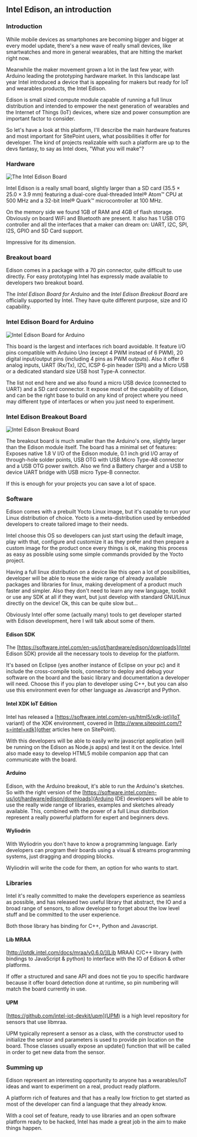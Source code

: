## Intel Edison, an introduction

### Introduction
While mobile devices as smartphones are becoming bigger and bigger at every model update, there's a new wave of really small devices, like smartwatches and more in general wearables, that are hitting the market right now.



Meanwhile the maker movement grown a lot in the last few year, with Arduino leading the prototyping hardware market.
In this landscape last year Intel introduced a device that is appealing for makers but ready for IoT and wearables products, the Intel Edison.



Edison is small sized compute module capable of running a full linux distribution and intended to empower the next generation of wearables and the Internet of Things (IoT) devices, where size and power consumption are important factor to consider.



So let's have a look at this platform, I'll describe the main hardware features and most important for SitePoint users, what possibilities it offer for developer.
The kind of projects realizable with such a platform are up to the devs fantasy, to say as Intel does, "What you will make"?
### Hardware
![The Intel Edison Board](1.jpg)

Intel Edison is a really small board, slightly larger than a SD card (35.5 × 25.0 × 3.9 mm) featuring a dual-core dual-threaded Intel® Atom™ CPU at 500 MHz and a 32-bit Intel® Quark™ microcontroller at 100 MHz.



On the memory side we found 1GB of RAM and  4GB of flash storage. Obviously on board  WiFi and Bluetooth are present.
It also has 1 USB OTG controller and all the interfaces that a maker can dream on: UART, I2C, SPI, I2S, GPIO and SD Card support.




Impressive for its dimension.

### Breakout board

Edison comes in a package with a 70 pin connector, quite difficult to use directly. For easy prototyping Intel has expressly made available to developers two breakout board.



The _Intel Edison Board for Arduino_ and the _Intel Edison Breakout Board_ are officially supported by Intel.
They have quite different purpose, size and IO capability.




### Intel Edison Board for Arduino
![Intel Edison Board for Arduino](2.jpg)


This board is the largest and interfaces rich board avoidable. It feature I/O pins compatible with Arduino Uno (except 4 PWM instead of 6 PWM), 20 digital input/output pins (including 4 pins as PWM outputs).
Also it offer 6 analog inputs, UART (Rx/Tx), I2C,  ICSP 6-pin header (SPI) and a Micro USB or a dedicated standard size USB host Type-A connector.



The list not end here and we also found a micro USB device (connected to UART) and  a SD card connector.
It expose most of the capability of Edison, and can be the right base to build on any kind of project where you need may different type of interfaces or when you just need to experiment.



### Intel Edison Breakout Board
![Intel Edison Breakout Board](3.jpg)

The breakout board is much smaller than the Arduino's one, slightly larger than the Edison module itself. The board has a minimal set of features: Exposes native 1.8 V I/O of the Edison module,  0.1 inch grid I/O array of through-hole solder points, USB OTG with USB Micro Type-AB connector and a USB OTG power switch. Also we find a Battery charger and a USB to device UART bridge with USB micro Type-B connector.



If this is enough for your projects you can save a lot of space.

### Software

Edison comes with a prebuilt Yocto Linux image, but it's capable to run your Linux distribution of choice. Yocto is a meta-distribution used by embedded developers to create tailored image to their needs.



Intel choose this OS so developers can just start using the default image, play with that, configure and customize it as they prefer and then prepare a custom image for the product once every things is ok, making this process as easy as possible using some simple commands provided by the Yocto project.



Having a full linux distribution on a device like this open a lot of possibilities, developer will be able to reuse the wide range of already available packages and libraries for linux, making development of a product much faster and simpler. Also they don't need to learn any new language, toolkit or use any SDK at all if they want, but just develop with standard GNU/Linux directly on the device! Ok, this can be quite slow but...



Obviously Intel offer some (actually many) tools to get developer started with Edison development, here I will talk about some of them.

#### Edison SDK
The [https://software.intel.com/en-us/iot/hardware/edison/downloads](Intel Edison SDK) provide all the necessary tools to develop for the platform.



It's based on Eclipse (yes another instance of Eclipse on your pc) and it include the cross-compile tools, connector to deploy and debug your software on the board and the basic library and documentation a developer will need. Choose this if you plan to developer using  C++, but you can also use this environment even for other language as Javascript and Python.

#### Intel XDK IoT Edition
Intel has released a [https://software.intel.com/en-us/html5/xdk-iot](IoT variant) of the XDK environment, covered in [http://www.sitepoint.com/?s=intel+xdk](other articles here on SitePoint).



With this developers will be able to easily write javascript application (will be running on the Edison as Node.js apps) and test it on the device. Intel also made easy to develop HTML5 mobile companion app that can communicate with the board.

#### Arduino
Edison, with the Arduino breakout, it's able to run the Arduino's sketches. So with the right version of the [https://software.intel.com/en-us/iot/hardware/edison/downloads](Arduino IDE) developers will be able to use the really wide range of libraries, examples and sketches already available. This, combined with the power of a full Linux distribution represent a  really powerful platform for expert and beginners devs.




#### Wyliodrin
With Wyliodrin you don't have to know a programming language. Early developers can program their boards using a visual & streams programming systems, just dragging and dropping blocks.



Wyliodrin will write the code for them, an option for who wants to start.

### Libraries



Intel it's really committed to make the developers experience as seamless as possible, and has released two useful library that abstract, the IO and a broad range of sensors, to allow developer to forget about the low level stuff and be committed to the user experience.


Both those library has binding for C++, Python and Javascript.

#### Lib MRAA
[http://iotdk.intel.com/docs/mraa/v0.6.0/](Lib MRAA) C/C++ library (with bindings to JavaScript & python) to interface with the IO of Edison & other platforms.



If offer a structured and sane API and does not tie you to specific hardware because it offer  board detection done at runtime, so pin numbering will match the board currently in use. 


#### UPM
[https://github.com/intel-iot-devkit/upm](UPM) is a high level repository for sensors that use libmraa.


UPM typically represent a sensor as a class, with the constructor used to initialize the sensor and parameters is used to provide pin location on the board. Those classes usually expose an update() function that will be called in order to get new data from the sensor.

### Summing up
Edison represent an interesting opportunity to anyone has a wearables/IoT ideas and want to experiment on a real, product ready platform.


A platform rich of features and that has a really low friction to get started as most of the developer can find a language that they already know.



With a cool set of feature, ready to use libraries and an open software platform ready to be hacked, Intel has made a great job in the aim to make things happen. 
